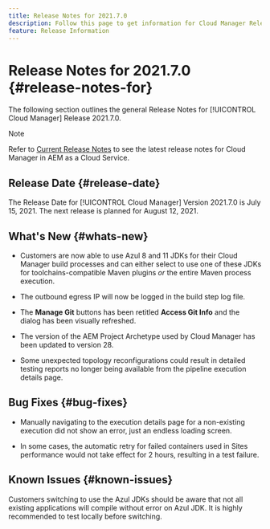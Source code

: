 ```yaml
---
title: Release Notes for 2021.7.0
description: Follow this page to get information for Cloud Manager Release 2021.7.0
feature: Release Information
---
```

# Release Notes for 2021.7.0 {#release-notes-for}

The following section outlines the general Release Notes for [!UICONTROL Cloud Manager] Release 2021.7.0.

>[!NOTE]
>Refer to [Current Release Notes](https://experienceleague.adobe.com/docs/experience-manager-cloud-service/onboarding/getting-access/release-notes-cloud-manager/release-notes-cm-current.html?lang=en#getting-access) to see the latest release notes for Cloud Manager in AEM as a Cloud Service.

## Release Date {#release-date}

The Release Date for [!UICONTROL Cloud Manager] Version 2021.7.0 is July 15, 2021.
The next release is planned for August 12, 2021.

## What's New {#whats-new}

* Customers are now able to use Azul 8 and 11 JDKs for their Cloud Manager build processes and can either select to use one of these JDKs for toolchains-compatible Maven plugins *or* the entire Maven process execution.

* The outbound egress IP will now be logged in the build step log file. 

* The **Manage Git** buttons has been retitled **Access Git Info** and the dialog has been visually refreshed. 

* The version of the AEM Project Archetype used by Cloud Manager has been updated to version 28.

* Some unexpected topology reconfigurations could result in detailed testing reports no longer being available from the pipeline execution details page.

## Bug Fixes {#bug-fixes}

* Manually navigating to the execution details page for a non-existing execution did not show an error, just an endless loading screen. 

* In some cases, the automatic retry for failed containers used in Sites performance would not take effect for 2 hours, resulting in a test failure.

## Known Issues {#known-issues}

Customers switching to use the Azul JDKs should be aware that not all existing applications will compile without error on Azul JDK. It is highly recommended to test locally before switching.